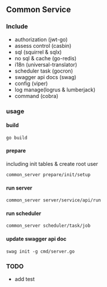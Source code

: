 ## Common Service

### Include
- authorization (jwt-go)
- assess control (casbin)
- sql (squirrel & sqlx)
- no sql & cache (go-redis)
- i18n (universal-translator)
- scheduler task (gocron)
- swagger api docs (swag)
- config (viper)
- log manage(logrus & lumberjack)
- command (cobra)

### usage
#### build
```
go build
```

#### prepare
including init tables & create root user
```
common_server prepare/init/setup
```

#### run server
```
common_server server/service/api/run
```

#### run scheduler
```
common_server scheduler/task/job
```

#### update swagger api doc
```
swag init -g cmd/server.go
```

### TODO
- add test

